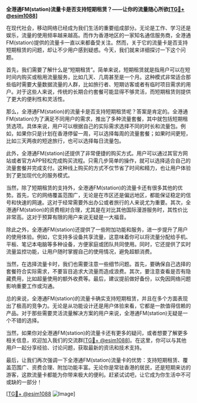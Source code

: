 **全港通FM(station)流量卡是否支持短期租赁？——让你的流量随心所欲[[TG💪+ @esim1088](https://t.me/s/esim1088)]**

在现代社会，移动网络已经成为我们生活的重要组成部分。无论是工作、学习还是娱乐，流量的使用频率越来越高。而作为香港地区的一家知名通信服务商，全港通FM(station)提供的流量卡一直以来都备受关注。然而，关于它的流量卡是否支持短期租赁的问题，却让不少用户感到疑惑。今天，我们就来详细探讨一下这个问题。

首先，我们需要了解什么是“短期租赁”。简单来说，短期租赁就是指用户可以在短时间内购买或租用流量服务，比如几天、几周甚至是一个月。这种模式非常适合那些临时需要大量数据流量的人群，比如旅行者、短期访客或者有临时项目需求的用户。对于这些人来说，传统的长期合约套餐可能显得不够灵活，而短期租赁则提供了更大的便利性和灵活性。

那么，全港通FM(station)的流量卡是否支持短期租赁呢？答案是肯定的。全港通FM(station)为了满足不同用户的需求，推出了多种流量套餐，其中就包括短期租赁选项。具体来说，用户可以根据自己的实际需求选择不同的时长和流量包。例如，如果你只是计划在香港停留一周，可以选择每周的流量套餐；如果时间更短，比如三天两夜的短途旅行，也可以选择每日流量包。

此外，全港通FM(station)还提供了非常便捷的购买方式。用户可以通过其官方网站或者官方APP轻松完成购买流程。只需几步简单的操作，就可以选择适合自己的流量套餐并完成支付。这种线上购买的方式不仅节省了时间和精力，也让用户体验到了更加现代化的服务模式。

当然，除了短期租赁的支持外，全港通FM(station)的流量卡还有很多其他的优势。首先，它的网络覆盖范围广，无论是在市区还是偏远地区，都能保证稳定的信号和快速的网速。这对于经常需要外出办公或者旅行的人来说尤为重要。其次，全港通FM(station)的资费相对合理，尤其是在对比其他国际漫游服务时，其性价比非常高。这对于预算有限的用户来说无疑是一大福音。

除此之外，全港通FM(station)还提供了一些附加功能和服务，进一步提升了用户的使用体验。例如，它支持多设备共享流量，这意味着你可以将流量分配给手机、平板、笔记本电脑等多种设备，方便家庭或团队共同使用。同时，它还提供了实时流量监控功能，让用户随时掌握自己的使用情况，避免超额消费。

当然，在选择流量卡时，我们也需要注意一些细节问题。首先，要确保自己选择的套餐符合实际需求，不要盲目追求大流量而造成浪费。其次，要注意查看是否有隐藏费用，比如超量使用的额外收费等。最后，建议提前做好备份，以免因网络问题影响重要工作或沟通。

总的来说，全港通FM(station)的流量卡确实支持短期租赁，并且在多个方面表现出了极高的竞争力。无论是从功能设计还是用户体验来看，它都是一款值得信赖的产品。对于那些需要灵活流量解决方案的用户来说，全港通FM(station)无疑是一个不错的选择。

当然，如果你对全港通FM(station)的流量卡还有更多的疑问，或者想要了解更多相关信息，欢迎加入我们的交流群[[TG💪+ @esim1088](https://t.me/s/esim1088)]。在这里，你可以与其他用户一起分享经验、讨论问题，获取最新的资讯和技术支持。

最后，让我们再次强调一下全港通FM(station)流量卡的优势：支持短期租赁、覆盖范围广、资费合理、附加功能丰富。无论你是常驻香港的居民，还是短期来访的游客，这款流量卡都能为你带来极大的便利。赶紧试试吧，让它成为你生活中不可或缺的一部分！

[[TG💪+ @esim1088](https://t.me/s/esim1088) ![Image](https://i.postimg.cc/4NQfJmqS/Snipaste-2025-05-13-00-14-12.png)]